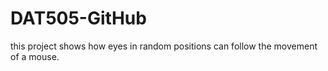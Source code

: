 # DAT505-GitHub
this project shows how eyes in random positions can follow the movement of a mouse.
